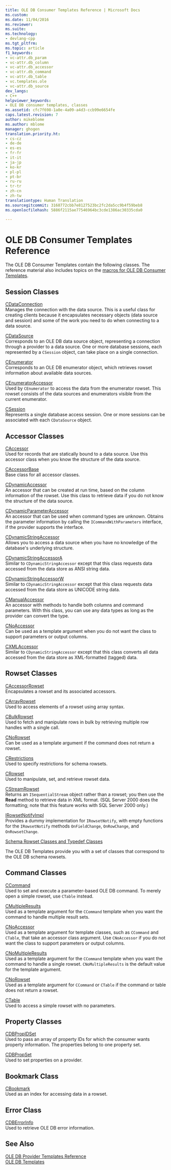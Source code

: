 ```yaml
---
title: OLE DB Consumer Templates Reference | Microsoft Docs
ms.custom: 
ms.date: 11/04/2016
ms.reviewer: 
ms.suite: 
ms.technology:
- devlang-cpp
ms.tgt_pltfrm: 
ms.topic: article
f1_keywords:
- vc-attr.db_param
- vc-attr.db_column
- vc-attr.db_accessor
- vc-attr.db_command
- vc-attr.db_table
- vc.templates.ole
- vc-attr.db_source
dev_langs:
- C++
helpviewer_keywords:
- OLE DB consumer templates, classes
ms.assetid: cfc7f698-1a0e-4a09-a4d3-ccb99e6654fe
caps.latest.revision: 7
author: mikeblome
ms.author: mblome
manager: ghogen
translation.priority.ht:
- cs-cz
- de-de
- es-es
- fr-fr
- it-it
- ja-jp
- ko-kr
- pl-pl
- pt-br
- ru-ru
- tr-tr
- zh-cn
- zh-tw
translationtype: Human Translation
ms.sourcegitcommit: 3168772cbb7e8127523bc2fc2da5cc9b4f59beb8
ms.openlocfilehash: 5886f2115ae77546964bc3cde1386ac30335cda0

---
```

# OLE DB Consumer Templates Reference
The OLE DB Consumer Templates contain the following classes. The reference material also includes topics on the [macros for OLE DB Consumer Templates](../../data/oledb/macros-and-global-functions-for-ole-db-consumer-templates.md).  
  
## Session Classes  
 [CDataConnection](../../data/oledb/cdataconnection-class.md)  
 Manages the connection with the data source. This is a useful class for creating clients because it encapsulates necessary objects (data source and session) and some of the work you need to do when connecting to a data source.  
  
 [CDataSource](../../data/oledb/cdatasource-class.md)  
 Corresponds to an OLE DB data source object, representing a connection through a provider to a data source. One or more database sessions, each represented by a `CSession` object, can take place on a single connection.  
  
 [CEnumerator](../../data/oledb/cenumerator-class.md)  
 Corresponds to an OLE DB enumerator object, which retrieves rowset information about available data sources.  
  
 [CEnumeratorAccessor](../../data/oledb/cenumeratoraccessor-class.md)  
 Used by `CEnumerator` to access the data from the enumerator rowset. This rowset consists of the data sources and enumerators visible from the current enumerator.  
  
 [CSession](../../data/oledb/csession-class.md)  
 Represents a single database access session. One or more sessions can be associated with each `CDataSource` object.  
  
## Accessor Classes  
 [CAccessor](../../data/oledb/caccessor-class.md)  
 Used for records that are statically bound to a data source. Use this accessor class when you know the structure of the data source.  
  
 [CAccessorBase](../../data/oledb/caccessorbase-class.md)  
 Base class for all accessor classes.  
  
 [CDynamicAccessor](../../data/oledb/cdynamicaccessor-class.md)  
 An accessor that can be created at run time, based on the column information of the rowset. Use this class to retrieve data if you do not know the structure of the data source.  
  
 [CDynamicParameterAccessor](../../data/oledb/cdynamicparameteraccessor-class.md)  
 An accessor that can be used when command types are unknown. Obtains the parameter information by calling the `ICommandWithParameters` interface, if the provider supports the interface.  
  
 [CDynamicStringAccessor](../../data/oledb/cdynamicstringaccessor-class.md)  
 Allows you to access a data source when you have no knowledge of the database's underlying structure.  
  
 [CDynamicStringAccessorA](../../data/oledb/cdynamicstringaccessora-class.md)  
 Similar to `CDynamicStringAccessor` except that this class requests data accessed from the data store as ANSI string data.  
  
 [CDynamicStringAccessorW](../../data/oledb/cdynamicstringaccessorw-class.md)  
 Similar to `CDynamicStringAccessor` except that this class requests data accessed from the data store as UNICODE string data.  
  
 [CManualAccessor](../../data/oledb/cmanualaccessor-class.md)  
 An accessor with methods to handle both columns and command parameters. With this class, you can use any data types as long as the provider can convert the type.  
  
 [CNoAccessor](../../data/oledb/cnoaccessor-class.md)  
 Can be used as a template argument when you do not want the class to support parameters or output columns.  
  
 [CXMLAccessor](../../data/oledb/cxmlaccessor-class.md)  
 Similar to `CDynamicStringAccessor` except that this class converts all data accessed from the data store as XML-formatted (tagged) data.  
  
## Rowset Classes  
 [CAccessorRowset](../../data/oledb/caccessorrowset-class.md)  
 Encapsulates a rowset and its associated accessors.  
  
 [CArrayRowset](../../data/oledb/carrayrowset-class.md)  
 Used to access elements of a rowset using array syntax.  
  
 [CBulkRowset](../../data/oledb/cbulkrowset-class.md)  
 Used to fetch and manipulate rows in bulk by retrieving multiple row handles with a single call.  
  
 [CNoRowset](../../data/oledb/cnorowset-class.md)  
 Can be used as a template argument if the command does not return a rowset.  
  
 [CRestrictions](../../data/oledb/crestrictions-class.md)  
 Used to specify restrictions for schema rowsets.  
  
 [CRowset](../../data/oledb/crowset-class.md)  
 Used to manipulate, set, and retrieve rowset data.  
  
 [CStreamRowset](../../data/oledb/cstreamrowset-class.md)  
 Returns an `ISequentialStream` object rather than a rowset; you then use the **Read** method to retrieve data in XML format. (SQL Server 2000 does the formatting; note that this feature works with SQL Server 2000 only.)  
  
 [IRowsetNotifyImpl](../../data/oledb/irowsetnotifyimpl-class.md)  
 Provides a dummy implementation for `IRowsetNotify`, with empty functions for the `IRowsetNotify` methods `OnFieldChange`, `OnRowChange`, and `OnRowsetChange`.  
  
 [Schema Rowset Classes and Typedef Classes](../../data/oledb/schema-rowset-classes-and-typedef-classes.md)  
  
 The OLE DB Templates provide you with a set of classes that correspond to the OLE DB schema rowsets.  
  
## Command Classes  
 [CCommand](../../data/oledb/ccommand-class.md)  
 Used to set and execute a parameter-based OLE DB command. To merely open a simple rowset, use `CTable` instead.  
  
 [CMultipleResults](../../data/oledb/cmultipleresults-class.md)  
 Used as a template argument for the `CCommand` template when you want the command to handle multiple result sets.  
  
 [CNoAccessor](../../data/oledb/cnoaccessor-class.md)  
 Used as a template argument for template classes, such as `CCommand` and `CTable`, that take an accessor class argument. Use `CNoAccessor` if you do not want the class to support parameters or output columns.  
  
 [CNoMultipleResults](../../data/oledb/cnomultipleresults-class.md)  
 Used as a template argument for the `CCommand` template when you want the command to handle a single rowset. `CNoMultipleResults` is the default value for the template argument.  
  
 [CNoRowset](../../data/oledb/cnorowset-class.md)  
 Used as a template argument for `CCommand` or `CTable` if the command or table does not return a rowset.  
  
 [CTable](../../data/oledb/ctable-class.md)  
 Used to access a simple rowset with no parameters.  
  
## Property Classes  
 [CDBPropIDSet](../../data/oledb/cdbpropidset-class.md)  
 Used to pass an array of property IDs for which the consumer wants property information. The properties belong to one property set.  
  
 [CDBPropSet](../../data/oledb/cdbpropset-class.md)  
 Used to set properties on a provider.  
  
## Bookmark Class  
 [CBookmark](../../data/oledb/cbookmark-class.md)  
 Used as an index for accessing data in a rowset.  
  
## Error Class  
 [CDBErrorInfo](../../data/oledb/cdberrorinfo-class.md)  
 Used to retrieve OLE DB error information.  
  
## See Also  
 [OLE DB Provider Templates Reference](../../data/oledb/ole-db-provider-templates-reference.md)   
 [OLE DB Templates](../../data/oledb/ole-db-templates.md)


<!--HONumber=Jan17_HO1-->



